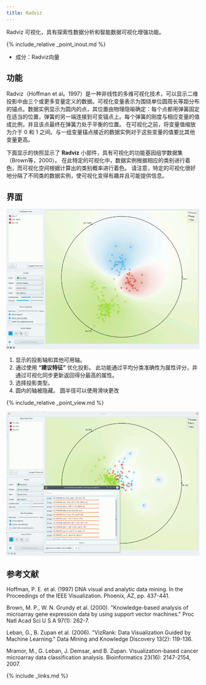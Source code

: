 ```yaml
---
title: Radviz
---
```


Radviz 可视化，具有探索性数据分析和智能数据可视化增强功能。





{% include_relative _point_inout.md %}
- 成分：Radviz向量

## 功能
Radviz（Hoffman et al。1997）是一种非线性的多维可视化技术，可以显示二维投影中由三个或更多变量定义的数据。可视化变量表示为围绕单位圆周长等距分布的锚点。数据实例显示为圆内的点，其位置由物理隐喻确定：每个点都用弹簧固定在适当的位置，弹簧的另一端连接到可变锚点上。每个弹簧的刚度与相应变量的值成比例，并且该点最终在弹簧力处于平衡的位置。 在可视化之前，将变量值缩放为介于 0 和 1 之间。与一组变量锚点接近的数据实例对于这些变量的值要比其他变量更高。

下面显示的快照显示了 **Radviz** 小部件，具有可视化的功能基因组学数据集（Brown等，2000）。 在此特定的可视化中，数据实例根据相应的类别进行着色，而可视化空间根据计算出的类别概率进行着色。 请注意，特定的可视化很好地分隔了不同类的数据实例，使可视化变得有趣并且可能提供信息。


## 界面
![](/assets/images/visualize/Radviz-Brown.png.webp)

1. 显示的投影轴和其他可用轴。
2. 通过使用 **“建议特征”** 优化投影。 此功能通过平均分类准确性为属性评分，并通过可视化同步更新返回得分最高的属性。
3. 选择投影类型。
4. 圆内的轴被隐藏。 圆半径可以使用滑块更改

{% include_relative _point_view.md %}


![](/assets/images/visualize/Radviz-Brown-2.png.webp)

## 参考文献

Hoffman, P. E. et al. (1997) DNA visual and analytic data mining. In the Proceedings of the IEEE Visualization. Phoenix, AZ, pp. 437-441.

Brown, M. P., W. N. Grundy et al. (2000). "Knowledge-based analysis of microarray gene expression data by using support vector machines." Proc Natl Acad Sci U S A 97(1): 262-7.

Leban, G., B. Zupan et al. (2006). "VizRank: Data Visualization Guided by Machine Learning." Data Mining and Knowledge Discovery 13(2): 119-136.

Mramor, M., G. Leban, J. Demsar, and B. Zupan. Visualization-based cancer microarray data classification analysis. Bioinformatics 23(16): 2147-2154, 2007.

{% include _links.md %}